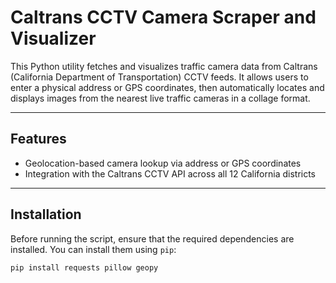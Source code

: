 # Caltrans CCTV Camera Scraper and Visualizer

This Python utility fetches and visualizes traffic camera data from Caltrans (California Department of Transportation) CCTV feeds. It allows users to enter a physical address or GPS coordinates, then automatically locates and displays images from the nearest live traffic cameras in a collage format.

---

## Features

- Geolocation-based camera lookup via address or GPS coordinates
- Integration with the Caltrans CCTV API across all 12 California districts

---

## Installation

Before running the script, ensure that the required dependencies are installed. You can install them using `pip`:

```bash
pip install requests pillow geopy
